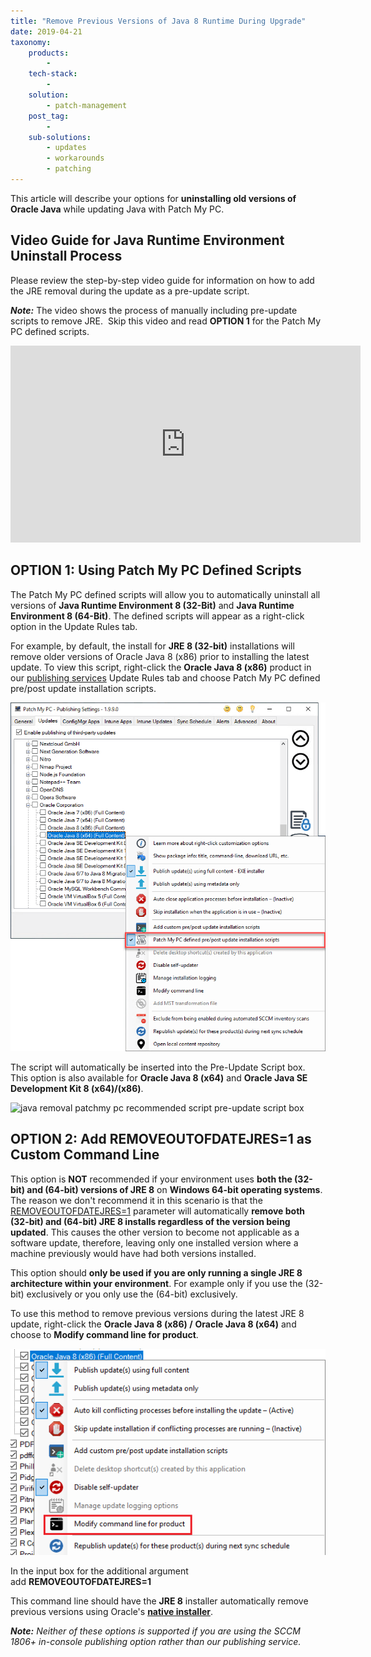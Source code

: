 ```yaml
---
title: "Remove Previous Versions of Java 8 Runtime During Upgrade"
date: 2019-04-21
taxonomy:
    products:
        - 
    tech-stack:
        - 
    solution:
        - patch-management
    post_tag:
        - 
    sub-solutions:
        - updates
        - workarounds
        - patching
---
```


This article will describe your options for **uninstalling old versions of Oracle Java** while updating Java with Patch My PC.

## Video Guide for Java Runtime Environment Uninstall Process

Please review the step-by-step video guide for information on how to add the JRE removal during the update as a pre-update script.

_**Note:**_ The video shows the process of manually including pre-update scripts to remove JRE.  Skip this video and read **OPTION 1** for the Patch My PC defined scripts.

<iframe src="https://www.youtube.com/embed/ywOGLlJMpx0" width="560" height="315" frameborder="0" allowfullscreen="allowfullscreen" data-cookieconsent="ignore"></iframe>

## OPTION 1: Using Patch My PC Defined Scripts

The Patch My PC defined scripts will allow you to automatically uninstall all versions of **Java Runtime Environment 8 (32-Bit)** and **Java Runtime Environment 8 (64-Bit)**. The defined scripts will appear as a right-click option in the Update Rules tab.

For example, by default, the install for **JRE 8 (32-bit)** installations will remove older versions of Oracle Java 8 (x86) prior to installing the latest update. To view this script, right-click the **Oracle Java 8 (x86)** product in our [publishing services](https://patchmypc.com/publishing-service-setup-documentation) Update Rules tab and choose Patch My PC defined pre/post update installation scripts.

![](../../_images/java-uninstall-patchmypc-definied-script-3.png)

The script will automatically be inserted into the Pre-Update Script box.  This option is also available for **Oracle Java 8 (x64)** and **Oracle Java SE Development Kit 8 (x64)/(x86)**.

![java removal patchmy pc recommended script pre-update script box](images/java-patchmypc-recommended-script.png)

## OPTION 2: Add REMOVEOUTOFDATEJRES=1 as Custom Command Line

This option is **NOT** recommended if your environment uses **both the (32-bit) and (64-bit) versions of JRE 8** on **Windows 64-bit operating systems**. The reason we don't recommend it in this scenario is that the [REMOVEOUTOFDATEJRES=1](https://docs.oracle.com/javase/8/docs/technotes/guides/install/config.html#table_config_file_options) parameter will automatically **remove both (32-bit) and (64-bit) JRE 8 installs regardless of the version being updated**. This causes the other version to become not applicable as a software update, therefore, leaving only one installed version where a machine previously would have had both versions installed.

This option should **only be used if you are only running a single JRE 8 architecture within your environment**. For example only if you use the (32-bit) exclusively or you only use the (64-bit) exclusively.

To use this method to remove previous versions during the latest JRE 8 update, right-click the **Oracle Java 8 (x86) /** **Oracle Java 8 (x64)** and choose to **Modify command line for product**.

![](../../_images/modify-jre8-command-line.png)

In the input box for the additional argument add **REMOVEOUTOFDATEJRES=1**

This command line should have the **JRE 8** installer automatically remove previous versions using Oracle's **[native installer](https://docs.oracle.com/javacomponents/msi-jre8/install-guide/use-installer-configuration-file-install-jre.htm#JSMSI-GUID-1430E70F-0E4F-4A8B-B058-21D5901BB715)**.

_**Note:** Neither of these options is supported if you are using the SCCM 1806+ in-console publishing option rather than our publishing service._
